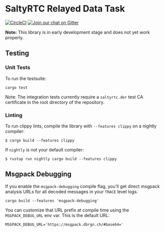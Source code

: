 # SaltyRTC Relayed Data Task

[![CircleCI][circle-ci-badge]][circle-ci]
[![Join our chat on Gitter](https://badges.gitter.im/saltyrtc/Lobby.svg)](https://gitter.im/saltyrtc/Lobby)

**Note:** This library is in early development stage and does not yet work properly.


## Testing

### Unit Tests

To run the testsuite:

    cargo test

Note: The integration tests currently require a `saltyrtc.der` test CA
certificate in the root directory of the repository.

### Linting

To run clippy lints, compile the library with `--features clippy` on a nightly
compiler:

    $ cargo build --features clippy

If `nightly` is not your default compiler:

    $ rustup run nightly cargo build --features clippy

## Msgpack Debugging

If you enable the `msgpack-debugging` compile flag, you'll get direct msgpack
analysis URLs for all decoded messages in your `TRACE` level logs.

    cargo build --features 'msgpack-debugging'

You can customize that URL prefix at compile time using the `MSGPACK_DEBUG_URL`
env var. This is the default URL:

    MSGPACK_DEBUG_URL='https://msgpack.dbrgn.ch/#base64='


<!-- Badges -->
[circle-ci]: https://circleci.com/gh/saltyrtc/saltyrtc-task-relayed-data-rs/tree/master
[circle-ci-badge]: https://circleci.com/gh/saltyrtc/saltyrtc-task-relayed-data-rs/tree/master.svg?style=shield
